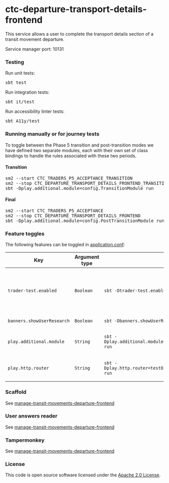 # ctc-departure-transport-details-frontend

This service allows a user to complete the transport details section of a transit movement departure.

Service manager port: 10131

### Testing

Run unit tests:
<pre>sbt test</pre>
Run integration tests:
<pre>sbt it/test</pre>
Run accessibility linter tests:
<pre>sbt A11y/test</pre>

### Running manually or for journey tests

To toggle between the Phase 5 transition and post-transition modes we have defined two separate modules, each with their own set of class bindings to handle the rules associated with these two periods.

#### Transition
<pre>
sm2 --start CTC_TRADERS_P5_ACCEPTANCE_TRANSITION
sm2 --stop CTC_DEPARTURE_TRANSPORT_DETAILS_FRONTEND_TRANSITION
sbt -Dplay.additional.module=config.TransitionModule run
</pre>

#### Final
<pre>
sm2 --start CTC_TRADERS_P5_ACCEPTANCE
sm2 --stop CTC_DEPARTURE_TRANSPORT_DETAILS_FRONTEND
sbt -Dplay.additional.module=config.PostTransitionModule run
</pre>

### Feature toggles

The following features can be toggled in [application.conf](conf/application.conf):

| Key                        | Argument type | sbt                                                            | Description                                                                                                                                                                                    |
|----------------------------|---------------|----------------------------------------------------------------|------------------------------------------------------------------------------------------------------------------------------------------------------------------------------------------------|
| `trader-test.enabled`      | `Boolean`     | `sbt -Dtrader-test.enabled=true run`                           | If enabled, this will override the behaviour of the "Is this page not working properly?" and "feedback" links. This is so we can receive feedback in the absence of Deskpro in `externaltest`. |
| `banners.showUserResearch` | `Boolean`     | `sbt -Dbanners.showUserResearch=true run`                      | Controls whether or not we show the user research banner.                                                                                                                                      |
| `play.additional.module`   | `String`      | `sbt -Dplay.additional.module=config.PostTransitionModule run` | Controls which module (TransitionModule or PostTransitionModule) we bind to the application at start-up.                                                                                       |
| `play.http.router`         | `String`      | `sbt -Dplay.http.router=testOnlyDoNotUseInAppConf.Routes run`  | Controls which router is used for the application, either `prod.Routes` or `testOnlyDoNotUseInAppConf.Routes`                                                                                  |

### Scaffold

See [manage-transit-movements-departure-frontend](https://github.com/hmrc/manage-transit-movements-departure-frontend/blob/main/README.md#running-scaffold)

### User answers reader

See [manage-transit-movements-departure-frontend](https://github.com/hmrc/manage-transit-movements-departure-frontend/blob/main/README.md#user-answers-reader)

### Tampermonkey

See [manage-transit-movements-departure-frontend](https://github.com/hmrc/manage-transit-movements-departure-frontend/blob/main/README.md#tampermonkey-scripts)

### License

This code is open source software licensed under the [Apache 2.0 License]("http://www.apache.org/licenses/LICENSE-2.0.html").

